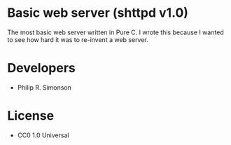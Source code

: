 # Basic web server (shttpd v1.0)

The most basic web server written in Pure C. I wrote this because I wanted to see how hard it was to re-invent a web server.

# Developers

 - Philip R. Simonson

# License

 - CC0 1.0 Universal


